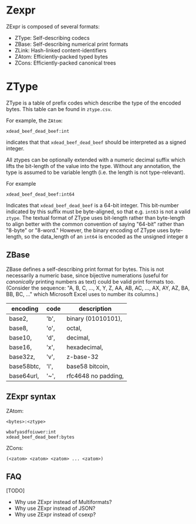 # Zexpr

ZExpr is composed of several formats:

- ZType: Self-describing codecs
- ZBase: Self-describing numerical print formats
- ZLink: Hash-linked content-identifiers
- ZAtom: Efficiently-packed typed bytes
- ZCons: Efficiently-packed canonical trees

# ZType

ZType is a table of prefix codes which describe the type of the encoded bytes.
This table can be found in `ztype.csv`.

For example, the `ZAtom`:

```
xdead_beef_dead_beef:int
```

indicates that that `xdead_beef_dead_beef` should be interpreted as a signed
integer.

All ztypes can be optionally extended with a numeric decimal suffix which lifts
the bit-length of the value into the type. Without any annotation, the type is
assumed to be variable length (i.e. the length is not type-relevant). 

For example

```
xdead_beef_dead_beef:int64
```

Indicates that `xdead_beef_dead_beef` is a 64-bit integer. This bit-number
indicated by this suffix must be byte-aligned, so that e.g. `int63` is not a
valid `ztype`. The textual format of ZType uses bit-length rather than
byte-length to align better with the common convention of saying "64-bit" rather
than "8-byte" or "8-word." However, the binary encoding of ZType uses
byte-length, so the data_length of an `int64` is encoded as the unsigned integer
`8`


## ZBase

ZBase defines a self-describing print format for bytes. This is not necessarily
a numeric base, since bijective numerations (useful for *canonically* printing
numbers as text) could be valid print formats too. (Consider the sequence:
"A, B, C, ..., X, Y, Z, AA, AB, AC, ..., AX, AY, AZ, BA, BB, BC, ..." which
Microsoft Excel uses to number its columns.)

| encoding   | code | description         |
|------------|------|---------------------|
| base2,     | 'b', | binary (01010101),  |
| base8,     | 'o', | octal,              |
| base10,    | 'd', | decimal,            |
| base16,    | 'x', | hexadecimal,        |
| base32z,   | 'v', | z-base-32           |
| base58btc, | 'I', | base58 bitcoin,     |
| base64url, | '~', | rfc4648 no padding, |

## ZExpr syntax

ZAtom:
```
<bytes>:<ztype>

wbafyasdfoiuwer:int
xdead_beef_dead_beef:bytes
```

ZCons:

```
(<zatom> <zatom> <zatom> ... <zatom>)
```

## FAQ

[TODO]

- Why use ZExpr instead of Multiformats?
- Why use ZExpr instead of JSON?
- Why use ZExpr instead of csexp?


